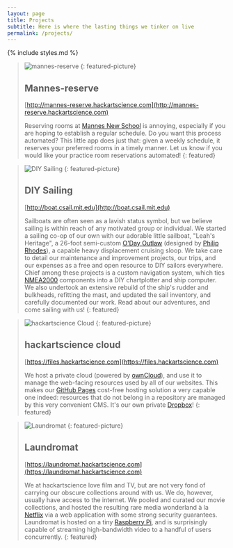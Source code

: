 ```yaml
---
layout: page
title: Projects
subtitle: Here is where the lasting things we tinker on live
permalink: /projects/
---
```


{% include styles.md %}

> ![mannes-reserve](https://files.hackartscience.com/export/hackartscience_common/logo/mannes-reserve.svg)
>{: featured-picture}
>
> Mannes-reserve
> --------------
>
> [http://mannes-reserve.hackartscience.com](http://mannes-reserve.hackartscience.com)
>
> Reserving rooms at [Mannes New School](http://www.newschool.edu/mannes/) is annoying, especially if you are hoping to establish a regular schedule. Do you want this process automated? This little app does just that: given a weekly schedule, it reserves your preferred rooms in a timely manner. Let us know if you would like your practice room reservations automated!
{: featured}

> ![DIY Sailing](https://files.hackartscience.com/export/hackartscience_common/logo/boat.svg)
> {: featured-picture}
>
> DIY Sailing
> -----------
>
> [http://boat.csail.mit.edu](http://boat.csail.mit.edu)
>
> Sailboats are often seen as a lavish status symbol, but we believe sailing is within reach of any motivated group or individual.
> We started a sailing co-op of our own with our adorable little sailboat, "Leah's Heritage", a 26-foot semi-custom [O'Day Outlaw](http://sailboatdata.com/viewrecord.asp?class_id=436) (designed by [Philip Rhodes](https://en.wikipedia.org/wiki/Philip_Rhodes)), a capable heavy displacement cruising sloop.
> We take care to detail our maintenance and improvement projects, our trips, and our expenses as a free and open resource to DIY sailors everywhere.
> Chief among these projects is a custom navigation system, which ties [NMEA2000](https://en.wikipedia.org/wiki/NMEA_2000) components into a DIY chartplotter and ship computer.
> We also undertook an extensive rebuild of the ship's rudder and bulkheads, refitting the mast, and updated the sail inventory, and carefully documented our work.
>Read about our adventures, and come sailing with us!
{: featured}

> ![hackartscience Cloud](https://files.hackartscience.com/export/hackartscience_common/logo/files.svg)
> {: featured-picture}
>
> hackartscience cloud
> --------------------
>
> [https://files.hackartscience.com](https://files.hackartscience.com)
>
> We host a private cloud (powered by [ownCloud](https://owncloud.org/)), and use it to manage the web-facing resources used by all of our websites.
> This makes our [GitHub Pages](https://pages.github.com/) cost-free hosting solution a very capable one indeed: resources that do not belong in a repository are managed by this very convenient CMS.
> It's our own private [Dropbox](https://www.dropbox.com/)!
{: featured}

> ![Laundromat](https://files.hackartscience.com/export/hackartscience_common/logo/laundromat.svg)
> {: featured-picture}
>
> Laundromat
> ----------
>
> [https://laundromat.hackartscience.com](https://laundromat.hackartscience.com)
>
> We at hackartscience love film and TV, but are not very fond of carrying our obscure collections around with us.
> We do, however, usually have access to the internet.
> We pooled and curated our movie collections, and hosted the resulting rare media wonderland à la [Netflix](http://www.netflix.com/browse) via a web application with some strong security guarantees.
> Laundromat is hosted on a tiny [Raspberry Pi](https://www.raspberrypi.org/), and is surprisingly capable of streaming high-bandwidth video to a handful of users concurrently.
{: featured}
